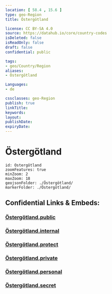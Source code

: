 ```yaml
---
location: [ 58.4 , 15.6 ] 
type: geo-Region
title: Östergötland

license: CC BY-SA 4.0
source: https://datahub.io/core/country-codes
isDeleted: false
isReadOnly: false
draft: false
confidential: public

tags:
- geo/Country/Region
aliases:
- Östergötland

Languages:
- de

cssclasses: geo-Region
publish: true
linkTitle: 
keywords: 
layout: 
publishDate: 
expiryDate: 
---
```


# Östergötland

```leaflet
id: Östergötland
zoomFeatures: true 
minZoom: 2 
maxZoom: 18
geojsonFolder: ./Östergötland/
markerFolder: ./Östergötland/
```


## Confidential Links & Embeds: 

### [Östergötland.public](/_public/\Earth\Continent\Europe\Europe~North\Sweden\Provinces~SwedenÖstergötland.public.md) 

### [Östergötland.internal](/_internal/\Earth\Continent\Europe\Europe~North\Sweden\Provinces~SwedenÖstergötland.internal.md) 

### [Östergötland.protect](/_protect/\Earth\Continent\Europe\Europe~North\Sweden\Provinces~SwedenÖstergötland.protect.md) 

### [Östergötland.private](/_private/\Earth\Continent\Europe\Europe~North\Sweden\Provinces~SwedenÖstergötland.private.md) 

### [Östergötland.personal](/_personal/\Earth\Continent\Europe\Europe~North\Sweden\Provinces~SwedenÖstergötland.personal.md) 

### [Östergötland.secret](/_secret/\Earth\Continent\Europe\Europe~North\Sweden\Provinces~SwedenÖstergötland.secret.md)

